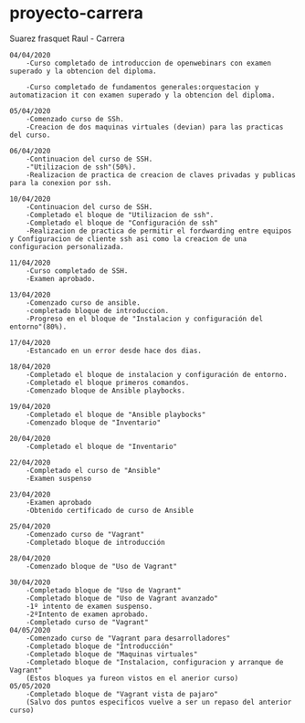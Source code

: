 # proyecto-carrera
 Suarez frasquet Raul - Carrera

	04/04/2020
		-Curso completado de introduccion de openwebinars con examen superado y la obtencion del diploma.
		
		-Curso completado de fundamentos generales:orquestacion y automatizacion it con examen superado y la obtencion del diploma.

	05/04/2020
		-Comenzado curso de SSh.
		-Creacion de dos maquinas virtuales (devian) para las practicas del curso.

	06/04/2020
		-Continuacion del curso de SSH.
		-"Utilizacion de ssh"(50%).
		-Realizacion de practica de creacion de claves privadas y publicas para la conexion por ssh.

	10/04/2020
		-Continuacion del curso de SSH.
		-Completado el bloque de "Utilizacion de ssh".
		-Completado el bloque de "Configuración de ssh"
		-Realizacion de practica de permitir el fordwarding entre equipos y Configuracion de cliente ssh asi como la creacion de una configuracion personalizada.

	11/04/2020
		-Curso completado de SSH.
		-Examen aprobado.

	13/04/2020
		-Comenzado curso de ansible.
		-completado bloque de introduccion.
		-Progreso en el bloque de "Instalacion y configuración del entorno"(80%).

	17/04/2020
		-Estancado en un error desde hace dos dias.

	18/04/2020
		-Completado el bloque de instalacion y configuración de entorno.
		-Completado el bloque primeros comandos.
		-Comenzado bloque de Ansible playbocks.

	19/04/2020
		-Completado el bloque de "Ansible playbocks"
		-Comenzado bloque de "Inventario"

	20/04/2020
		-Completado el bloque de "Inventario"

	22/04/2020
		-Completado el curso de "Ansible"
		-Examen suspenso

	23/04/2020
		-Examen aprobado
		-Obtenido certificado de curso de Ansible

	25/04/2020
		-Comenzado curso de "Vagrant"
		-Completado bloque de introducción

	28/04/2020
		-Comenzado bloque de "Uso de Vagrant"

	30/04/2020
		-Completado bloque de "Uso de Vagrant"
		-Completado bloque de "Uso de Vagrant avanzado"
		-1º intento de examen suspenso.
		-2ºIntento de examen aprobado.
		-Completado curso de "Vagrant" 
	04/05/2020
		-Comenzado curso de "Vagrant para desarrolladores"
		-Completado bloque de "Introducción"
		-Completado bloque de "Maquinas virtuales"
		-Completado bloque de "Instalacion, configuracion y arranque de Vagrant"
		(Estos bloques ya fureon vistos en el anerior curso)
	05/05/2020
		-Completado bloque de "Vagrant vista de pajaro"
		(Salvo dos puntos especificos vuelve a ser un repaso del anterior curso)

